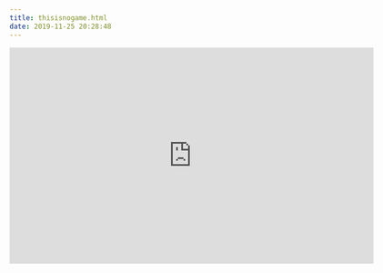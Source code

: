```yaml
---
title: thisisnogame.html
date: 2019-11-25 20:28:48
---
```

<iframe frameborder="0" src="https://itch.io/embed-upload/1343611?color=ffffff" allowfullscreen="" width="640" height="380"></iframe>